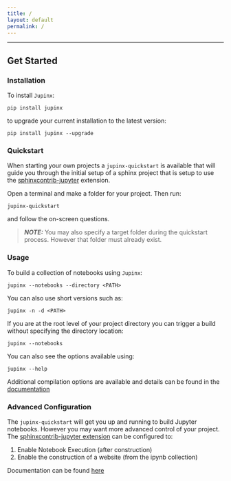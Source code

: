 ```yaml
---
title: /
layout: default
permalink: /
---
```


* * *

## Get Started

### Installation

To install `Jupinx`:

```
pip install jupinx
```

to upgrade your current installation to the latest version:

```
pip install jupinx --upgrade
```

### Quickstart

When starting your own projects a `jupinx-quickstart` is available that will guide you through the initial setup
of a sphinx project that is setup to use the [sphinxcontrib-jupyter](https://github.com/QuantEcon/sphinxcontrib-jupyter)
extension.

Open a terminal and make a folder for your project. Then run:

```
jupinx-quickstart
```

and follow the on-screen questions.

> **_NOTE:_**  You may also specify a target folder during the quickstart process. 
> However that folder must already exist.


### Usage

To build a collection of notebooks using `Jupinx`:

```
jupinx --notebooks --directory <PATH>
```

You can also use short versions such as:

```
jupinx -n -d <PATH>
```

If you are at the root level of your project directory you can trigger a build 
without specifying the directory location:

```
jupinx --notebooks
```

You can also see the options available using:

```
jupinx --help
```

Additional compilation options are available and details can be found in the [documentation](https://jupinx.readthedocs.io/)


### Advanced Configuration

The `jupinx-quickstart` will get you up and running to build Jupyter notebooks. 
However you may want more advanced control of your project. 
The [sphinxcontrib-jupyter extension](https://github.com/QuantEcon/sphinxcontrib-jupyter) 
can be configured to:

1. Enable Notebook Execution (after construction)
1. Enable the construction of a website (from the ipynb collection)

Documentation can be found [here](https://jupinx.readthedocs.io/en/latest/?badge=latest)

